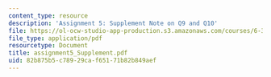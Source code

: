 ```yaml
---
content_type: resource
description: 'Assignment 5: Supplement Note on Q9 and Q10'
file: https://ol-ocw-studio-app-production.s3.amazonaws.com/courses/6-345-automatic-speech-recognition-spring-2003/82b875b5c78929caf65171b82b849aef_assignment5_Supplement.pdf
file_type: application/pdf
resourcetype: Document
title: assignment5_Supplement.pdf
uid: 82b875b5-c789-29ca-f651-71b82b849aef
---
```

